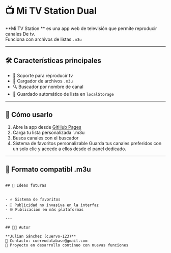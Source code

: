 # 📺 Mi TV Station Dual

**Mi TV Station ** es una app web de televisión que permite reproducir  canales De tv.  
Funciona con archivos de listas `.m3u` 

---

## 🛠️ Características principales

- 🔁 Soporte para reproducir tv 
- 📂 Cargador de archivos `.m3u`
- 🔍 Buscador por nombre de canal
- 💾 Guardado automático de lista en `localStorage`

---

## 🚀 Cómo usarlo

1. Abre la app desde [GitHub Pages](https://cuervo-123.github.io/mi-tv-station/)
2. Carga tu lista personalizada `.m3u
3. Busca canales con el buscador
4. Sistema de favoritos personalizable Guarda tus canales preferidos con un solo clic y accede a ellos desde el panel dedicado.
---

## 📁 Formato compatibl   .m3u

```m3u

## 🧩 Ideas futuras


- ⭐ Sistema de favoritos  
- 📢 Publicidad no invasiva en la interfaz  
- 🌐 Publicación en más plataformas  

---

## 🧑‍💻 Autor

**Julian Sánchez (cuervo-123)**  
📧 Contacto: cuervodatabase@gmail.com  
🎨 Proyecto en desarrollo continuo con nuevas funciones
